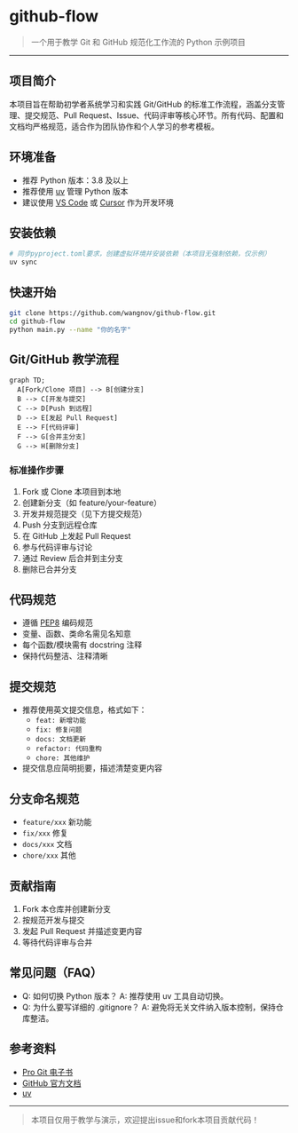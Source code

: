 # github-flow

> 一个用于教学 Git 和 GitHub 规范化工作流的 Python 示例项目

---

## 项目简介

本项目旨在帮助初学者系统学习和实践 Git/GitHub 的标准工作流程，涵盖分支管理、提交规范、Pull Request、Issue、代码评审等核心环节。所有代码、配置和文档均严格规范，适合作为团队协作和个人学习的参考模板。

## 环境准备

- 推荐 Python 版本：3.8 及以上
- 推荐使用 [uv](https://github.com/astral-sh/uv) 管理 Python 版本
- 建议使用 [VS Code](https://code.visualstudio.com/) 或 [Cursor](https://www.cursor.so/) 作为开发环境

## 安装依赖

```bash
# 同步pyproject.toml要求，创建虚拟环境并安装依赖（本项目无强制依赖，仅示例）
uv sync
```

## 快速开始

```bash
git clone https://github.com/wangnov/github-flow.git
cd github-flow
python main.py --name "你的名字"
```

## Git/GitHub 教学流程

```mermaid
graph TD;
  A[Fork/Clone 项目] --> B[创建分支]
  B --> C[开发与提交]
  C --> D[Push 到远程]
  D --> E[发起 Pull Request]
  E --> F[代码评审]
  F --> G[合并主分支]
  G --> H[删除分支]
```

### 标准操作步骤
1. Fork 或 Clone 本项目到本地
2. 创建新分支（如 feature/your-feature）
3. 开发并规范提交（见下方提交规范）
4. Push 分支到远程仓库
5. 在 GitHub 上发起 Pull Request
6. 参与代码评审与讨论
7. 通过 Review 后合并到主分支
8. 删除已合并分支

## 代码规范
- 遵循 [PEP8](https://peps.python.org/pep-0008/) 编码规范
- 变量、函数、类命名需见名知意
- 每个函数/模块需有 docstring 注释
- 保持代码整洁、注释清晰

## 提交规范
- 推荐使用英文提交信息，格式如下：
  - `feat: 新增功能`
  - `fix: 修复问题`
  - `docs: 文档更新`
  - `refactor: 代码重构`
  - `chore: 其他维护`
- 提交信息应简明扼要，描述清楚变更内容

## 分支命名规范
- `feature/xxx` 新功能
- `fix/xxx`     修复
- `docs/xxx`    文档
- `chore/xxx`   其他

## 贡献指南
1. Fork 本仓库并创建新分支
2. 按规范开发与提交
3. 发起 Pull Request 并描述变更内容
4. 等待代码评审与合并

## 常见问题（FAQ）
- Q: 如何切换 Python 版本？
  A: 推荐使用 uv 工具自动切换。
- Q: 为什么要写详细的 .gitignore？
  A: 避免将无关文件纳入版本控制，保持仓库整洁。

## 参考资料
- [Pro Git 电子书](https://git-scm.com/book/zh/v2)
- [GitHub 官方文档](https://docs.github.com/zh)
- [uv](https://github.com/astral-sh/uv)

---

> 本项目仅用于教学与演示，欢迎提出issue和fork本项目贡献代码！